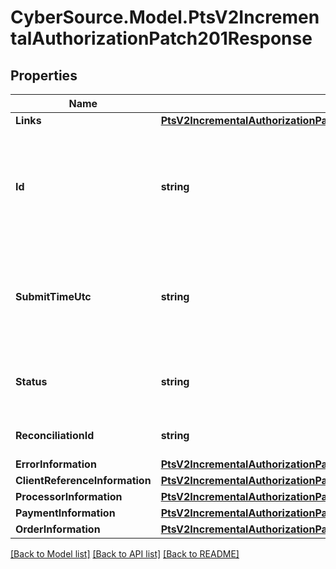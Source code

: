# CyberSource.Model.PtsV2IncrementalAuthorizationPatch201Response
## Properties

Name | Type | Description | Notes
------------ | ------------- | ------------- | -------------
**Links** | [**PtsV2IncrementalAuthorizationPatch201ResponseLinks**](PtsV2IncrementalAuthorizationPatch201ResponseLinks.md) |  | [optional] 
**Id** | **string** | An unique identification number assigned by CyberSource to identify the submitted request. It is also appended to the endpoint of the resource.  On incremental authorizations, this value with be the same as the identification number returned in the original authorization response.  | [optional] 
**SubmitTimeUtc** | **string** | Time of request in UTC. Format: &#x60;YYYY-MM-DDThh:mm:ssZ&#x60; Example &#x60;2016-08-11T22:47:57Z&#x60; equals August 11, 2016, at 22:47:57 (10:47:57 p.m.). The &#x60;T&#x60; separates the date and the time. The &#x60;Z&#x60; indicates UTC.  | [optional] 
**Status** | **string** | The status of the submitted transaction.  Possible values:  - AUTHORIZED  - AUTHORIZED_PENDING_REVIEW  - DECLINED  | [optional] 
**ReconciliationId** | **string** | The reconciliation id for the submitted transaction. This value is not returned for all processors.  | [optional] 
**ErrorInformation** | [**PtsV2IncrementalAuthorizationPatch201ResponseErrorInformation**](PtsV2IncrementalAuthorizationPatch201ResponseErrorInformation.md) |  | [optional] 
**ClientReferenceInformation** | [**PtsV2IncrementalAuthorizationPatch201ResponseClientReferenceInformation**](PtsV2IncrementalAuthorizationPatch201ResponseClientReferenceInformation.md) |  | [optional] 
**ProcessorInformation** | [**PtsV2IncrementalAuthorizationPatch201ResponseProcessorInformation**](PtsV2IncrementalAuthorizationPatch201ResponseProcessorInformation.md) |  | [optional] 
**PaymentInformation** | [**PtsV2IncrementalAuthorizationPatch201ResponsePaymentInformation**](PtsV2IncrementalAuthorizationPatch201ResponsePaymentInformation.md) |  | [optional] 
**OrderInformation** | [**PtsV2IncrementalAuthorizationPatch201ResponseOrderInformation**](PtsV2IncrementalAuthorizationPatch201ResponseOrderInformation.md) |  | [optional] 

[[Back to Model list]](../README.md#documentation-for-models) [[Back to API list]](../README.md#documentation-for-api-endpoints) [[Back to README]](../README.md)


